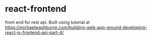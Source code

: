 # react-frontend
front end for rest api. Built using tutorial at https://michaelwashburnjr.com/building-web-app-ground-developing-react-js-frontend-api-part-4/
